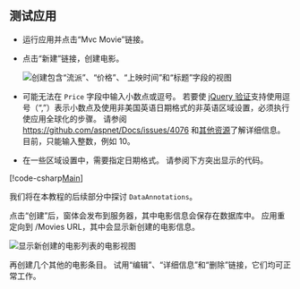 
## <a name="test-the-app"></a>测试应用

* 运行应用并点击“Mvc Movie”链接。
* 点击“新建”链接，创建电影。

  ![创建包含“流派”、“价格”、“上映时间”和“标题”字段的视图](../../tutorials/first-mvc-app/adding-model/_static/movies.png)

* 可能无法在 `Price` 字段中输入小数点或逗号。 若要使 [jQuery 验证](https://jqueryvalidation.org/)支持使用逗号（“,”）表示小数点及使用非美国英语日期格式的非英语区域设置，必须执行使应用全球化的步骤。 请参阅 https://github.com/aspnet/Docs/issues/4076 和[其他资源](#additional-resources)了解详细信息。 目前，只能输入整数，例如 10。

<a name="displayformatdatelocal"></a>

* 在一些区域设置中，需要指定日期格式。 请参阅下方突出显示的代码。

[!code-csharp[Main](../../tutorials/first-mvc-app/start-mvc/sample/MvcMovie/Models/MovieDateFormat.cs?name=snippet_1&highlight=2,10)]

我们将在本教程的后续部分中探讨 `DataAnnotations`。

点击“创建”后，窗体会发布到服务器，其中电影信息会保存在数据库中。 应用重定向到 /Movies URL，其中会显示新创建的电影信息。

![显示新创建的电影列表的电影视图](../../tutorials/first-mvc-app/adding-model/_static/h.png)

再创建几个其他的电影条目。 试用“编辑”、“详细信息”和“删除”链接，它们均可正常工作。
